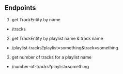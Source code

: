 ## Endpoints

1. get TrackEntity by name

- /tracks

2. get TrackEntity by playlist name & track name

- /playlist-tracks?playlist=something&track=something

3. get number of tracks for a playlist name

- /number-of-tracks?playlist=something
